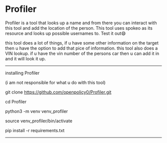 # Profiler
Profiler is a tool that looks up a name and from there you can interact with this tool and add the location of the person. This tool uses spokeo as its resource and looks up possible usernames to. Test it out😄


this tool does a lot of things, if u have some other information on the target then u have the option to add that pice of information.  this tool  also does a VIN lookup. if u have the vin number of the persons car then u can add it in and it will look it up.

----------------------------------------------------------------------------------------------------------------------

installing Profiler

(i am not responsible for what u do with this tool)


git clone https://github.com/openpolicy0/Profiler.git


cd Profiler 


python3 -m venv venv_profiler


source venv_profiler/bin/activate


pip install -r requirements.txt 

----------------------------------------------------------------------------------------------------------------------
